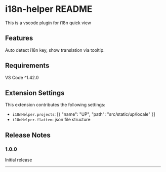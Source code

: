 # i18n-helper README

This is a vscode plugin for i18n quick view

## Features

Auto detect i18n key, show translation via tooltip.


## Requirements

VS Code ^1.42.0

## Extension Settings

This extension contributes the following settings:

* `i18nHelper.projects`: [{ "name": "UP", "path": "src/static/up/locale" }]
* `i18nHelper.flatten`: json file structure

## Release Notes

### 1.0.0

Initial release 

--------------------------------------------------------------------------------------------------------